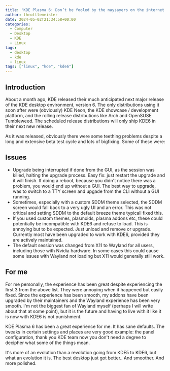 ```yaml
---
title: 'KDE Plasma 6: Don’t be fooled by the naysayers on the internet'
author: throttlemeister
date: 2024-05-02T21:34:58+00:00
categories:
  - Computer
  - Desktop
  - KDE
  - Linux
tags:
  - desktop
  - kde
  - linux
tags: ["linux", "kde", "kde6"]
---
```

## Introduction

About a month ago, KDE released their much anticipated next major release of the KDE desktop environment, version 6. The only distributions using it soon after were (obviously) KDE Neon, the KDE showcase / development platform, and the rolling release distributions like Arch and OpenSUSE Tumbleweed. The scheduled release distributions will only ship KDE6 in their next new release.

As it was released, obviously there were some teething problems despite a long and extensive beta test cycle and lots of bigfixing. Some of these were:

## Issues

- Upgrade being interrupted if done from the GUI, as the session was killed, halting the upgrade process. Easy fix: just restart the upgrade and it will finish. If doing a reboot, because you didn't notice there was a problem, you would end up without a GUI. The best way to upgrade, was to switch to a TTY screen and upgade from the CLI without a GUI running.
- Sometimes, especially with a custom SDDM theme selected, the SDDM screen would fall back to a very ugly UI and an error. This was not critical and setting SDDM to the default breeze theme typicall fixed this.
- If you used custom themes, plasmoids, plasma addons etc, these could potentially be incompatible with KDE6 and refuse to load. This is annoying but to be expected. Just unload and remove or upgrade. Currently most have been upgraded to work with KDE6, provided they are actively maintained.
- The default session was changed from X11 to Wayland for all users, including those with Nvidia hardware. In some cases this could cause some issues with Wayland not loading but X11 would generally still work.

## For me

For me personally, the experience has been great despite experiencing the first 3 from the above list. They were annoying when it happened but easily fixed. Since the experience has been smooth, my addons have been upgraded by their maintainers and the Wayland experience has been very smooth. I'm not the biggest fan of Wayland myself (perhaps I will write about that at some point), but it is the future and having to live with it like it is now with KDE6 is not punishment.

KDE Plasma 6 has been a great experience for me. It has sane defaults. The tweaks in certain settings and places are very good  example: the panel configuration, thank you KDE team  now you don't need a degree to decipher what some of the things mean.

It's more of an evolution than a revolution going from KDE5 to KDE6, but what an evolution it is. The best desktop just got better.. And smoother. And more polished.
